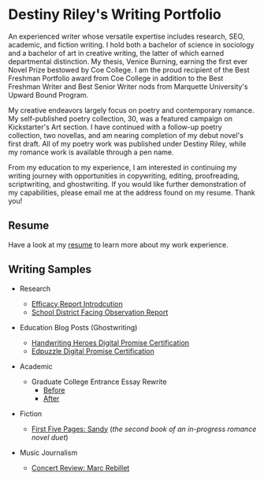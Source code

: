 # Destiny Riley's Writing Portfolio

An experienced writer whose versatile expertise includes research, SEO, academic, and fiction writing. I hold both a bachelor of science in sociology and a bachelor of art in creative writing, the latter of which earned departmental distinction. My thesis, Venice Burning, earning the first ever Novel Prize bestowed by Coe College. I am the proud recipient of the Best Freshman Portfolio award from Coe College in addition to the Best Freshman Writer and Best Senior Writer nods from Marquette University's Upward Bound Program.

My creative endeavors largely focus on poetry and contemporary romance. My self-published poetry collection, 30, was a featured campaign on Kickstarter's Art section. I have continued with a follow-up poetry collection, two novellas, and am nearing completion of my debut novel's first draft. All of my poetry work was published under Destiny Riley, while my romance work is available through a pen name.

From my education to my experience, I am interested in continuing my writing journey with opportunities in copywriting, editing, proofreading, scriptwriting, and ghostwriting. If you would like further demonstration of my capabilities, please email me at the address found on my resume. Thank you!

## Resume
Have a look at my [resume](https://drive.google.com/file/d/1mE82LGHwWawTNRTW70ZcW7vXP7tvXqVl/view?usp=sharing) to learn more about my work experience.

## Writing Samples

* Research
  - [Efficacy Report Introdcution](https://drive.google.com/file/d/1BfikyA2z_sFcqYoUYNp2JQIxwI3Ksops/view?usp=sharing)
  - [School District Facing Observation Report](https://drive.google.com/file/d/10bz_6xqSmo09bZ1ahUuuUCiGDJeOu3fP/view?usp=sharing)

* Education Blog Posts (Ghostwriting)
  - [Handwriting Heroes Digital Promise Certification](https://lxdresearch.com/digital-promise-hh)
  - [Edpuzzle Digital Promise Certification](https://lxdresearch.com/edpuzzle-dp-cert)

* Academic
  - Graduate College Entrance Essay Rewrite
     - [Before](https://drive.google.com/file/d/1Fc_nHT0RMrnTNGJcTeDAYVjpOKpvExR4/view?usp=sharing)
     - [After](https://drive.google.com/file/d/1F9qgDV9L_EbTDwzvhfgghDW7yQkcPBam/view?usp=sharing)

* Fiction
  - [First Five Pages: Sandy](https://drive.google.com/file/d/1C5MADcQh41y4QHCq6YCycol0sZZLOfVC/view?usp=sharing) (*the second book of an in-progress romance novel duet*)

* Music Journalism
  - [Concert Review: Marc Rebillet](https://923thepoop.godaddysites.com/home/f/marc-wins-big-in-vegas-residency)
